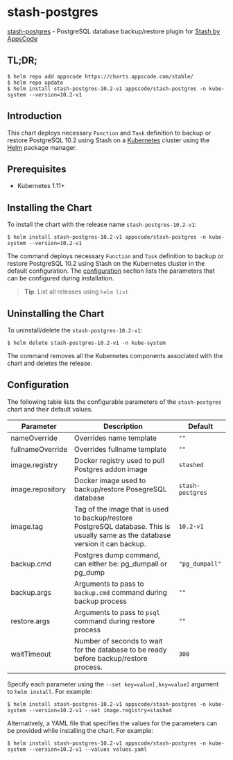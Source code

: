 # stash-postgres

[stash-postgres](https://github.com/stashed/postgres) - PostgreSQL database backup/restore plugin for [Stash by AppsCode](https://stash.run)

## TL;DR;

```console
$ helm repo add appscode https://charts.appscode.com/stable/
$ helm repo update
$ helm install stash-postgres-10.2-v1 appscode/stash-postgres -n kube-system --version=10.2-v1
```

## Introduction

This chart deploys necessary `Function` and `Task` definition to backup or restore PostgreSQL 10.2 using Stash on a [Kubernetes](http://kubernetes.io) cluster using the [Helm](https://helm.sh) package manager.

## Prerequisites

- Kubernetes 1.11+

## Installing the Chart

To install the chart with the release name `stash-postgres-10.2-v1`:

```console
$ helm install stash-postgres-10.2-v1 appscode/stash-postgres -n kube-system --version=10.2-v1
```

The command deploys necessary `Function` and `Task` definition to backup or restore PostgreSQL 10.2 using Stash on the Kubernetes cluster in the default configuration. The [configuration](#configuration) section lists the parameters that can be configured during installation.

> **Tip**: List all releases using `helm list`

## Uninstalling the Chart

To uninstall/delete the `stash-postgres-10.2-v1`:

```console
$ helm delete stash-postgres-10.2-v1 -n kube-system
```

The command removes all the Kubernetes components associated with the chart and deletes the release.

## Configuration

The following table lists the configurable parameters of the `stash-postgres` chart and their default values.

|    Parameter     |                                                           Description                                                            |     Default      |
|------------------|----------------------------------------------------------------------------------------------------------------------------------|------------------|
| nameOverride     | Overrides name template                                                                                                          | `""`             |
| fullnameOverride | Overrides fullname template                                                                                                      | `""`             |
| image.registry   | Docker registry used to pull Postgres addon image                                                                                | `stashed`        |
| image.repository | Docker image used to backup/restore PosegreSQL database                                                                          | `stash-postgres` |
| image.tag        | Tag of the image that is used to backup/restore PostgreSQL database. This is usually same as the database version it can backup. | `10.2-v1`        |
| backup.cmd       | Postgres dump command, can either be: pg_dumpall  or pg_dump                                                                     | `"pg_dumpall"`   |
| backup.args      | Arguments to pass to `backup.cmd` command during backup process                                                                  | `""`             |
| restore.args     | Arguments to pass to `psql` command during restore process                                                                       | `""`             |
| waitTimeout      | Number of seconds to wait for the database to be ready before backup/restore process.                                            | `300`            |


Specify each parameter using the `--set key=value[,key=value]` argument to `helm install`. For example:

```console
$ helm install stash-postgres-10.2-v1 appscode/stash-postgres -n kube-system --version=10.2-v1 --set image.registry=stashed
```

Alternatively, a YAML file that specifies the values for the parameters can be provided while
installing the chart. For example:

```console
$ helm install stash-postgres-10.2-v1 appscode/stash-postgres -n kube-system --version=10.2-v1 --values values.yaml
```
